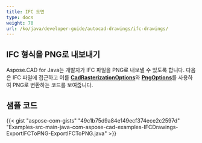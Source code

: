 ```yaml
---
title: IFC 도면
type: docs
weight: 70
url: /ko/java/developer-guide/autocad-drawings/ifc-drawings/
---
```


## **IFC 형식을 PNG로 내보내기**

Aspose.CAD for Java는 개발자가 IFC 파일을 PNG로 내보낼 수 있도록 합니다. 다음은 IFC 파일에 접근하고 이를 [**CadRasterizationOptions**](https://reference.aspose.com/cad/java/com.aspose.cad.imageoptions/CadRasterizationOptions)와 [**PngOptions**](https://reference.aspose.com/cad/java/com.aspose.cad.imageoptions/PngOptions)를 사용하여 PNG로 변환하는 코드를 보여줍니다.

## 샘플 코드

{{< gist "aspose-com-gists" "49c1b75d9a84e149ecf374ece2c2597d" "Examples-src-main-java-com-aspose-cad-examples-IFCDrawings-ExportIFCToPNG-ExportIFCToPNG.java" >}}
